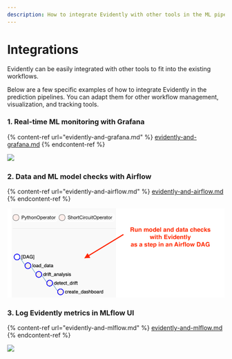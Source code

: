 ```yaml
---
description: How to integrate Evidently with other tools in the ML pipeline.
---
```


# Integrations

Evidently can be easily integrated with other tools to fit into the existing workflows.&#x20;

Below are a few specific examples of how to integrate Evidently in the prediction pipelines. You can adapt them for other workflow management, visualization, and tracking tools.

### 1. Real-time ML monitoring with Grafana

{% content-ref url="evidently-and-grafana.md" %}
[evidently-and-grafana.md](evidently-and-grafana.md)
{% endcontent-ref %}

![](../.gitbook/assets/photo\_2021-10-20\_14-38-53.png)

### 2. Data and ML model checks with Airflow

{% content-ref url="evidently-and-airflow.md" %}
[evidently-and-airflow.md](evidently-and-airflow.md)
{% endcontent-ref %}

![](<../.gitbook/assets/image (12).png>)

### 3. Log Evidently metrics in MLflow UI

{% content-ref url="evidently-and-mlflow.md" %}
[evidently-and-mlflow.md](evidently-and-mlflow.md)
{% endcontent-ref %}

![](<../.gitbook/assets/mlflow\_3 (1).png>)
